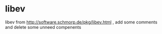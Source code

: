 libev
=====

libev from http://software.schmorp.de/pkg/libev.html , add some comments and delete some unneed compenents
